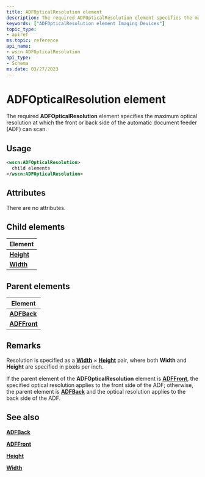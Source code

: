 ```yaml
---
title: ADFOpticalResolution element
description: The required ADFOpticalResolution element specifies the maximum optical resolution at which the front or back side of the automatic document feeder (ADF) can scan.
keywords: ["ADFOpticalResolution element Imaging Devices"]
topic_type:
- apiref
ms.topic: reference
api_name:
- wscn ADFOpticalResolution
api_type:
- Schema
ms.date: 03/27/2023
---
```


# ADFOpticalResolution element

The required **ADFOpticalResolution** element specifies the maximum optical resolution at which the front or back side of the automatic document feeder (ADF) can scan.

## Usage

```xml
<wscn:ADFOpticalResolution>
  child elements
</wscn:ADFOpticalResolution>
```

## Attributes

There are no attributes.

## Child elements

| Element |
|--|
| [**Height**](height.md) |
| [**Width**](width.md) |

## Parent elements

| Element |
|--|
| [**ADFBack**](adfback.md) |
| [**ADFFront**](adffront.md) |

## Remarks

Resolution is specified as a [**Width**](width.md) × [**Height**](height.md) pair, where both **Width** and **Height** are specified in pixels per inch.

If the parent element of the **ADFOpticalResolution** element is [**ADFFront**](adffront.md), the specified optical resolution applies to the front side of the ADF; otherwise, the parent element is [**ADFBack**](adfback.md) and the optical resolution applies to the back side of the ADF.

## See also

[**ADFBack**](adfback.md)

[**ADFFront**](adffront.md)

[**Height**](height.md)

[**Width**](width.md)
